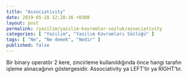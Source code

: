 ```yaml
---
title: "Associativity"
date: 2019-05-28 12:28:16 +0300
layout: post
permalink: /yazilim/yazilim-kavramlar-sozluk/associativity
categories: [ "Yazılım", "Yazılım Kavramları Sözlüğü" ]
tags: [ "Ne", "Ne demek", "Nedir" ]
published: false
---
```


Bir binary operatör 2 kere, zincirleme kullanıldığında önce hangi tarafın işleme alınacağının göstergesidir. Associativity ya LEFT’tir ya RIGHT’tır.